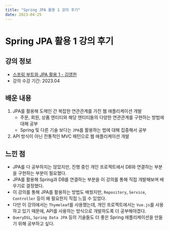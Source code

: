 ```yaml
---
title: "Spring JPA 활용 1 강의 후기"
date: 2023-04-25
---
```


# Spring JPA 활용 1 강의 후기

## 강의 정보

- [스프링 부트와 JPA 활용 1 - 김영한](https://www.inflearn.com/course/%EC%8A%A4%ED%94%84%EB%A7%81%EB%B6%80%ED%8A%B8-JPA-%ED%99%9C%EC%9A%A9-1/dashboard)
- 강의 수강 기간: 2023.04

## 배운 내용

1. JPA를 활용해 도메인 간 복잡한 연관관계를 가진 웹 애플리케이션 개발
   - 주문, 회원, 상품 엔티티와 해당 엔티티들의 다양한 연관관계를 구현하는 방법에 대해 공부
   - Spring 및 다른 기술 보다는 `JPA`를 활용하는 법에 대해 집중해서 공부
2. API 방식이 아닌 전통적인 MVC 패턴으로 웹 애플리케이션 개발

## 느낀 점

- JPA를 다 공부하지는 않았지만, 진행 중인 개인 프로젝트에서 DB와 연결하는 부분을 구현하는 부분이 필요했다.
- JPA를 활용해 Spring과 DB를 연결하는 부분을 이 강의를 통해 직접 개발해보며 배우기로 결정했다.
- 이 강의를 통해 JPA를 활용하는 방법도 배웠지만, `Repository`, `Service`, `Controller` 등이 왜 필요한지 직접 느낄 수 있었다.
- 다만 이 강의에서는 `Thymeleaf`를 사용했는데, 개인 프로젝트에서는 `Vue.js`를 사용하고 있기 때문에, API를 사용하는 방식으로 개발하도록 더 공부해야겠다.
- `QueryDSL`, `Spring Data JPA` 등의 기술들도 더 좋은 Spring 애플리케이션을 만들기 위해 공부하고 싶다.
